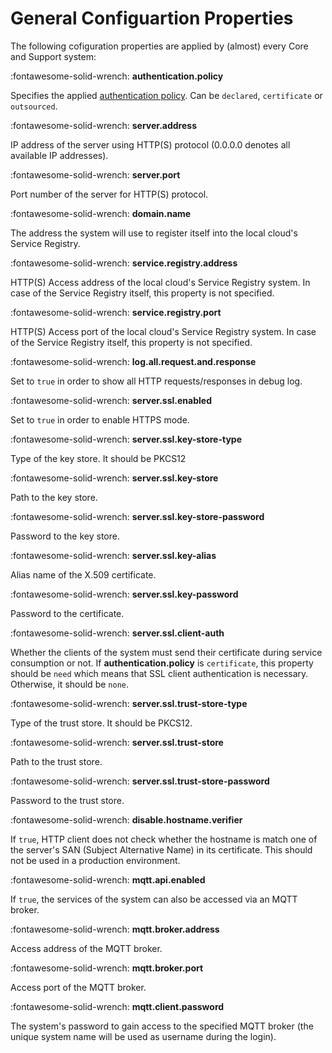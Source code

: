 # General Configuartion Properties

The following cofiguration properties are applied by (almost) every Core and Support system:

:fontawesome-solid-wrench: **authentication.policy**

Specifies the applied [authentication policy](../api/authentication_policy.md). Can be `declared`, `certificate` or `outsourced`. 

:fontawesome-solid-wrench: **server.address**

IP address of the server using HTTP(S) protocol (0.0.0.0 denotes all available IP addresses).

:fontawesome-solid-wrench: **server.port**

Port number of the server for HTTP(S) protocol.

:fontawesome-solid-wrench: **domain.name**

The address the system will use to register itself into the local cloud's Service Registry.

:fontawesome-solid-wrench: **service.registry.address**

HTTP(S) Access address of the local cloud's Service Registry system. In case of the Service Registry itself, this property is not specified.

:fontawesome-solid-wrench: **service.registry.port**

HTTP(S) Access port of the local cloud's Service Registry system. In case of the Service Registry itself, this property is not specified.

:fontawesome-solid-wrench: **log.all.request.and.response**

Set to `true` in order to show all HTTP requests/responses in debug log.

:fontawesome-solid-wrench: **server.ssl.enabled**

Set to `true` in order to enable HTTPS mode.

:fontawesome-solid-wrench: **server.ssl.key-store-type**
 
Type of the key store. It should be PKCS12

:fontawesome-solid-wrench: **server.ssl.key-store**

Path to the key store.

:fontawesome-solid-wrench: **server.ssl.key-store-password**
 
Password to the key store.

:fontawesome-solid-wrench: **server.ssl.key-alias**

Alias name of the X.509 certificate.

:fontawesome-solid-wrench: **server.ssl.key-password**

Password to the certificate.

:fontawesome-solid-wrench: **server.ssl.client-auth**

Whether the clients of the system must send their certificate during service consumption or not. If **authentication.policy** is `certificate`, this property should be `need` which means that SSL client authentication is necessary. Otherwise, it should be `none`.

:fontawesome-solid-wrench: **server.ssl.trust-store-type**

Type of the trust store. It should be PKCS12.

:fontawesome-solid-wrench: **server.ssl.trust-store**
 
Path to the trust store.

:fontawesome-solid-wrench: **server.ssl.trust-store-password**

Password to the trust store.

:fontawesome-solid-wrench: **disable.hostname.verifier**

If `true`, HTTP client does not check whether the hostname is match one of the server's SAN (Subject Alternative Name) in its certificate. This should not be used in a production environment.

:fontawesome-solid-wrench: **mqtt.api.enabled**

If `true`, the services of the system can also be accessed via an MQTT broker.

:fontawesome-solid-wrench: **mqtt.broker.address**

Access address of the MQTT broker.

:fontawesome-solid-wrench: **mqtt.broker.port**

Access port of the MQTT broker.

:fontawesome-solid-wrench: **mqtt.client.password**

The system's password to gain access to the specified MQTT broker (the unique system name will be used as username during the login).
